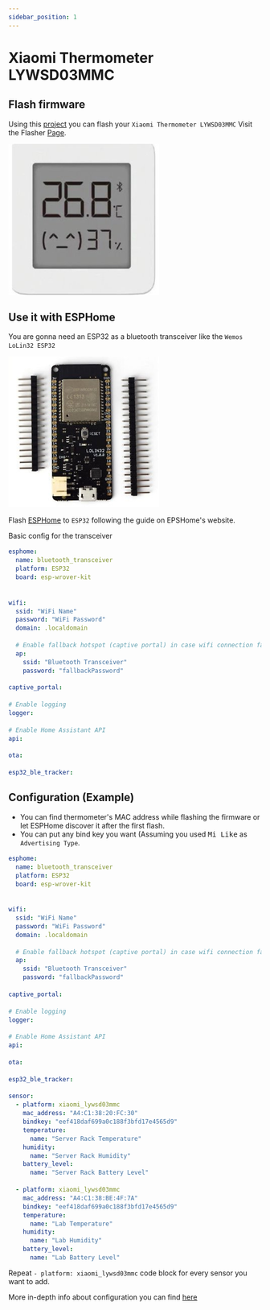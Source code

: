 ```yaml
---
sidebar_position: 1
---
```


# Xiaomi Thermometer LYWSD03MMC

## Flash firmware
Using this [project](https://github.com/atc1441/ATC_MiThermometer) you can flash your `Xiaomi Thermometer LYWSD03MMC`
Visit the Flasher [Page](https://atc1441.github.io/TelinkFlasher.html).

![LYWSD03MMC](./img/lywsd03mmc.jpeg)


## Use it with ESPHome
You are gonna need an ESP32 as a bluetooth transceiver like the `Wemos LoLin32 ESP32`

![esp32](./img/esp32.jpg)

Flash [ESPHome](https://esphome.io/) to `ESP32` following the guide on EPSHome's website.

Basic config for the transceiver

```yaml
esphome:
  name: bluetooth_transceiver
  platform: ESP32
  board: esp-wrover-kit


wifi:
  ssid: "WiFi Name"
  password: "WiFi Password"
  domain: .localdomain

  # Enable fallback hotspot (captive portal) in case wifi connection fails
  ap:
    ssid: "Bluetooth Transceiver"
    password: "fallbackPassword"

captive_portal:

# Enable logging
logger:

# Enable Home Assistant API
api:

ota:

esp32_ble_tracker:
```

## Configuration (Example)
* You can find thermometer's MAC address while flashing the firmware or let ESPHome discover it after the first flash.
* You can put any bind key you want (Assuming you used <kbd>Mi Like</kbd> as `Advertising Type`.

```yaml
esphome:
  name: bluetooth_transceiver
  platform: ESP32
  board: esp-wrover-kit


wifi:
  ssid: "WiFi Name"
  password: "WiFi Password"
  domain: .localdomain

  # Enable fallback hotspot (captive portal) in case wifi connection fails
  ap:
    ssid: "Bluetooth Transceiver"
    password: "fallbackPassword"

captive_portal:

# Enable logging
logger:

# Enable Home Assistant API
api:

ota:

esp32_ble_tracker:

sensor:
  - platform: xiaomi_lywsd03mmc
    mac_address: "A4:C1:38:20:FC:30"
    bindkey: "eef418daf699a0c188f3bfd17e4565d9"
    temperature:
      name: "Server Rack Temperature"
    humidity:
      name: "Server Rack Humidity"
    battery_level:
      name: "Server Rack Battery Level"

  - platform: xiaomi_lywsd03mmc
    mac_address: "A4:C1:38:BE:4F:7A"
    bindkey: "eef418daf699a0c188f3bfd17e4565d9"
    temperature:
      name: "Lab Temperature"
    humidity:
      name: "Lab Humidity"
    battery_level:
      name: "Lab Battery Level"

```
Repeat `- platform: xiaomi_lywsd03mmc` code block for every sensor you want to add.

More in-depth info about configuration you can find [here](https://esphome.io/components/sensor/xiaomi_ble.html?highlight=atc#lywsd03mmc)
